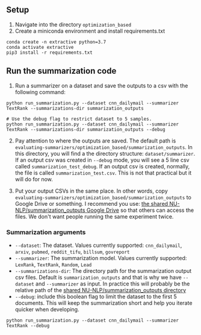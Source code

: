 ##  Setup

1. Navigate into the directory `optimization_based`
2. Create a miniconda environment and install requirements.txt

```
conda create -n extractive python=3.7
conda activate extractive
pip3 install -r requirements.txt
```

## Run the summarization code
1. Run a summarizer on a dataset and save the outputs to a csv with the following command:
```python3
python run_summarization.py --dataset cnn_dailymail --summarizer TextRank --summarizations-dir summarization_outputs

# Use the debug flag to restrict dataset to 5 samples.
python run_summarization.py --dataset cnn_dailymail --summarizer TextRank --summarizations-dir summarization_outputs --debug
```
2. Pay attention to where the outputs are saved. The default path is `evaluating-summarizers/optimization_based/summarization_outputs`. In this directory, you will find a the directory structure: `dataset/summarizer`. If an output csv was created in `--debug` mode, you will see a 5 line csv called `summarization_test_debug`. If an output csv is created, normally, the file is called `summarization_test.csv`. This is not that practical but it will do for now.

3. Put your output CSVs in the same place. In other words, copy `evaluating-summarizers/optimization_based/summarization_outputs` to Google Drive or something. I recommend you use: [the shared NU-NLP/summarization_outputs Google Drive](https://drive.google.com/drive/folders/1yDzktsBUhMsS8vzWREKk54XO34ljQGin?usp=sharing) so that others can access the files. We don't want people running the same experiment twice.

### Summarization arguments

* `--dataset`: The dataset. Values currently supported: `cnn_dailymail`, `arxiv`, `pubmed`, `reddit_tifu`, `billsum`, `govreport`
* `--summarizer`: The summarization model. Values currently supported: `LexRank`, `TextRank`, `Random`, `Lead`
* `--summarizations-dir`: The directory path for the summarization output csv files. Default is `summarization_outputs` and that is why we have `--dataset` and `--summarizer` as input. In practice this will probably be the relative path of the [shared NU-NLP/summarization_outputs directory](https://drive.google.com/drive/folders/1yDzktsBUhMsS8vzWREKk54XO34ljQGin?usp=sharing)
* `--debug`: include this boolean flag to limit the dataset to the first 5 documents. This will keep the summarization short and help you iterate quicker when developing.
```python3
python run_summarization.py --dataset cnn_dailymail --summarizer TextRank --debug
```

